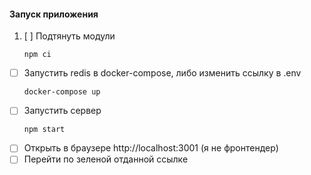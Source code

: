 #### Запуск приложения

1. [ ] Подтянуть модули
    ```
    npm ci
    ```

* [ ] Запустить redis в docker-compose, либо изменить ссылку в .env
  ```
  docker-compose up
  ```
* [ ] Запустить сервер
  ```
  npm start
  ```
* [ ] Открыть в браузере http://localhost:3001 (я не фронтендер)
* [ ] Перейти по зеленой отданной ссылке
